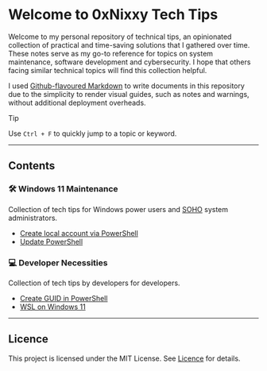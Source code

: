 # Welcome to 0xNixxy Tech Tips

Welcome to my personal repository of technical tips, an opinionated collection
of practical and time-saving solutions that I gathered over time. These notes
serve as my go-to reference for topics on system maintenance, software
development and cybersecurity. I hope that others facing similar technical
topics will find this collection helpful.

I used [Github-flavoured Markdown](https://docs.github.com/en/get-started/writing-on-github)
to write documents in this repository due to the simplicity to render visual
guides, such as notes and warnings, without additional deployment overheads.

> [!TIP]
> Use `Ctrl + F` to quickly jump to a topic or keyword.

---

## Contents

### 🛠️ Windows 11 Maintenance

Collection of tech tips for Windows power users and
[SOHO](https://www.investopedia.com/terms/s/small-office-home-office-soho.asp)
system administrators.

- [Create local account via PowerShell](windows/local-windows-admin.md)
- [Update PowerShell](windows/update-powershell.md)

### 💻 Developer Necessities

Collection of tech tips by developers for developers.

- [Create GUID in PowerShell](windows/create-guid.md)
- [WSL on Windows 11](developer/setup-wsl.md)

---

## Licence

This project is licensed under the MIT License. See [Licence](LICENSE.txt) for
details.
